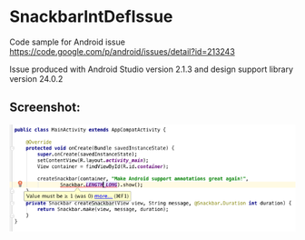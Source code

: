 # SnackbarIntDefIssue
Code sample for Android issue https://code.google.com/p/android/issues/detail?id=213243

Issue produced with Android Studio version 2.1.3 and design support library version 24.0.2

## Screenshot:
![Android Studio Screenshot](https://raw.githubusercontent.com/tkirshboim/SnackbarIntDefIssue/master/screenshot.png)
